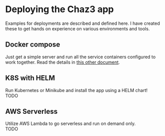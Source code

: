 # Deploying the Chaz3 app

Examples for deployments are described and defined here. I have created these to get hands on experience on various environments and tools.

## Docker compose
Just get a simple server and run all the service containers configured to work together. Read the details in [this other document](docker-compose/README.md).

## K8S with HELM
Run Kubernetes or Minikube and install the app using a HELM chart!  
TODO

## AWS Serverless
Utilize AWS Lambda to go serverless and run on demand only.  
TODO
